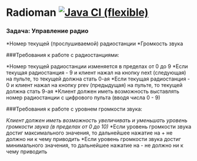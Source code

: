 # Radioman [![Java CI (flexible)](https://github.com/aeontal/j-oop-homework-1.1/actions/workflows/maven.yml/badge.svg)](https://github.com/aeontal/j-oop-homework-1.1/actions/workflows/maven.yml)

### Задача: Управление радио

*Номер текущей (прослушиваемой) радиостанции
*Громкость звука

###Требования к работе с радиостанциями:

*Номер текущей радиостанции изменяется в пределах от 0 до 9
*Если текущая радиостанция - 9 и клиент нажал на кнопку next (следующая) на пульте, то текущей должна стать 0-ая
*Если текущая радиостанция - 0 и клиент нажал на кнопку prev (предыдущая) на пульте, то текущей должна стать 9-ая
*Клиент должен иметь возможность выставлять номер радиостанции с цифрового пульта (вводя числа 0 - 9)

###Требования к работе с уровнем громкости звука:

*Клиент должен иметь возможность увеличивать и уменьшать уровень громкости звука (в пределах от 0 до 10)*
*Если уровень громкости звука достиг максимального значения, то дальнейшее нажатие на + не должно ни к чему приводить
*Если уровень громкости звука достиг минимального значения, то дальнейшее нажатие на - не должно ни к чему приводить



